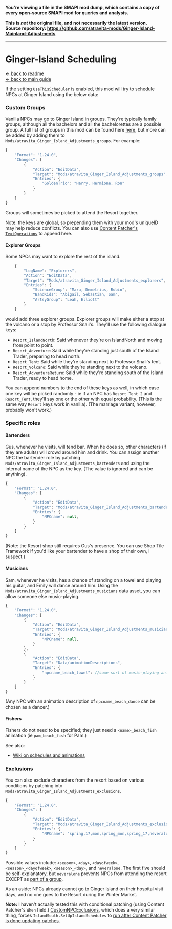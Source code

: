 **You're viewing a file in the SMAPI mod dump, which contains a copy of every open-source SMAPI mod
for queries and analysis.**

**This is _not_ the original file, and not necessarily the latest version.**  
**Source repository: https://github.com/atravita-mods/Ginger-Island-Mainland-Adjustments**

----

Ginger-Island Scheduling
=======================

[← back to readme](../../README.md) <br/>
[← back to main guide](./README.MD)

If the setting `UseThisScheduler` is enabled, this mod will try to schedule NPCs at Ginger Island using the below data:

### Custom Groups

Vanilla NPCs may go to Ginger Island in groups. They're typically family groups, although all the bachelors and all the bachelorettes are a possible group. A full list of groups in this mod can be found here [here](https://github.com/atravita-mods/Ginger-Island-Mainland-Adjustments/blob/master/Ginger%20Island%20Mainland%20Adjustments/assets/defaultGroupings.json), but more can be added by adding them to `Mods/atravita_Ginger_Island_Adjustments_groups`. For example:

```js
{
	"Format": "1.24.0",
	"Changes": [
		{
			"Action": "EditData",
			"Target": "Mods/atravita_Ginger_Island_Adjustments_groups",
			"Entries": {
				"GoldenTrio": "Harry, Hermione, Ron"
			}
		}
	]
}
```

Groups will sometimes be picked to attend the Resort together.

Note: the keys are global, so prepending them with your mod's uniqueID may help reduce conflicts. You can also use [Content Patcher's `TextOperations`](https://github.com/Pathoschild/StardewMods/blob/develop/ContentPatcher/docs/author-guide.md#text-operations) to append here.

#### Explorer Groups

Some NPCs may want to explore the rest of the island. 

```js
    {
        "LogName": "Explorers",
        "Action": "EditData",
        "Target": "Mods/atravita_Ginger_Island_Adjustments_explorers", // Explorers go to IslandNorth and either the tent or the volcano
        "Entries": {
            "ScienceGroup": "Maru, Demetrius, Robin",
            "BandKids": "Abigail, Sebastian, Sam",
            "ArtsyGroup": "Leah, Elliott"
        }
    }
```

would add three explorer groups. Explorer groups will make either a stop at the volcano or a stop by Professor Snail's. They'll use the following dialogue keys:

* `Resort_IslandNorth`: Said whenever they're on IslandNorth and moving from point to point.
* `Resort_Adventure`: Said while they're standing just south of the Island Trader, preparing to head north.
* `Resort_Tent`: Said while they're standing next to Professor Snail's tent.
* `Resort_Volcano`: Said while they're standing next to the volcano.
* `Resort_AdventureReturn`: Said while they're standing south of the Island Trader, ready to head home.

You can append numbers to the end of these keys as well, in which case one key will be picked randomly - ie if an NPC has `Resort_Tent_2` and `Resort_Tent`, they'll say one or the other with equal probability. (This is the same way `Resort` keys work in vanilla). (The marriage variant, however, probably won't work.)

### Specific roles

#### Bartenders

Gus, whenever he visits, will tend bar. When he does so, other characters (if they are adults) will crowd around him and drink. You can assign another NPC the bartender role by patching `Mods/atravita_Ginger_Island_Adjustments_bartenders` and using the internal name of the NPC as the key. (The value is ignored and can be anything).

```js
{
	"Format": "1.24.0",
	"Changes": [
		{
			"Action": "EditData",
			"Target": "Mods/atravita_Ginger_Island_Adjustments_bartenders",
			"Entries": {
				"NPCname": null,
			}
		}
	]
}
```

(Note: the Resort shop still requires Gus's presence. You can use Shop Tile Framework if you'd like your bartender to have a shop of their own, I suspect.)

#### Musicians

Sam, whenever he visits, has a chance of standing on a towel and playing his guitar, and Emily will dance around him. Using the `Mods/atravita_Ginger_Island_Adjustments_musicians` data asset, you can allow someone else music-playing. 

```js
{
	"Format": "1.24.0",
	"Changes": [
		{
			"Action": "EditData",
			"Target": "Mods/atravita_Ginger_Island_Adjustments_musicians",
			"Entries": {
				"NPCname": null,
			}
		},
		{
			"Action": "EditData",
			"Target": "Data/animationDescriptions",
			"Entries": {
				"npcname_beach_towel": //some sort of music-playing animation.
			}
		}
	]
}
```

(Any NPC with an animation description of `npcname_beach_dance` can be chosen as a dancer.) 

#### Fishers

Fishers do not need to be specified; they just need a `<name>_beach_fish` animation (ie `pam_beach_fish` for Pam.)

See also:

* [Wiki on schedules and animations](https://stardewvalleywiki.com/Modding:Schedule_data#Schedule_points)

### Exclusions

You can also exclude characters from the resort based on various conditions by patching into `Mods/atravita_Ginger_Island_Adjustments_exclusions`.

```js
{
	"Format": "1.24.0",
	"Changes": [
		{
			"Action": "EditData",
			"Target": "Mods/atravita_Ginger_Island_Adjustments_exclusions",
			"Entries": {
				"NPCname": "spring,17,mon,spring_mon,spring_17,neveralone",
			}
		}
	]
}
```

Possible values include: `<season>`, `<day>`, `<dayofweek>`, `<season>_<dayofweek>`, `<season>_<day>`, and `neveralone`. The first five should be self-explanatory, but `neveralone` prevents NPCs from attending the resort EXCEPT as [part of a group](#custom-groups). 

As an aside: NPCs already cannot go to Ginger Island on their hospital visit days, and no one goes to the Resort during the Winter Market. 

**Note:** I haven't actually tested this with conditional patching (using Content Patcher's `When` field.) [CustomNPCExclusions](https://www.nexusmods.com/stardewvalley/mods/7089), which does a very similar thing, forces `IslandSouth.SetUpIslandSchedules` to [run after Content Patcher is done updating patches](https://github.com/Esca-MMC/CustomNPCExclusions/blob/master/CustomNPCExclusions/HarmonyPatch_IslandVisit.cs).